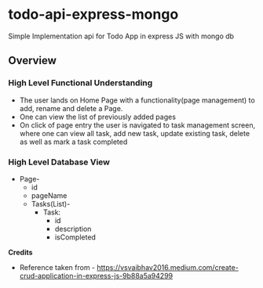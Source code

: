 # todo-api-express-mongo
Simple Implementation api for Todo App in express JS with mongo db

## Overview

### High Level Functional Understanding
* The user lands on Home Page with a functionality(page management) to add, rename and delete a Page. 
* One can view the list of previously added pages
* On click of page entry the user is navigated to task management screen, where one can view all task, add new task, update existing task, delete as well as mark a task completed

### High Level Database View
* Page-
  * id
  * pageName
  * Tasks(List)-
    * Task:
      * id
      * description
      * isCompleted 

**Credits**
* Reference taken from - https://vsvaibhav2016.medium.com/create-crud-application-in-express-js-9b88a5a94299
